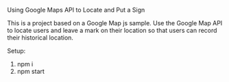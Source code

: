 Using Google Maps API to Locate and Put a Sign

This is a project based on a Google Map js sample. Use the Google Map API to locate users and leave a mark on their location so that users can record their historical location.

Setup: 
1. npm i
2. npm start
